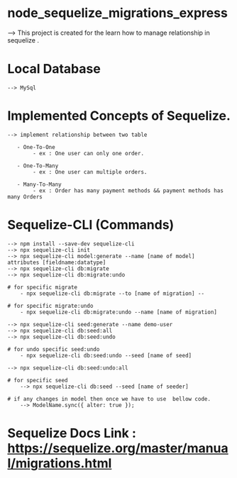 # node_sequelize_migrations_express

--> This project is created for the learn how to manage relationship in sequelize .

# Local Database
    
    --> MySql

# Implemented Concepts of Sequelize.

    --> implement relationship between two table 
       
       - One-To-One
            - ex : One user can only one order.

       - One-To-Many 
            - ex : One user can multiple orders.

       - Many-To-Many 
            - ex : Order has many payment methods && payment methods has many Orders

# Sequelize-CLI (Commands)

    --> npm install --save-dev sequelize-cli
    --> npx sequelize-cli init
    --> npx sequelize-cli model:generate --name [name of model]   attributes [fieldname:datatype]
    --> npx sequelize-cli db:migrate
    --> npx sequelize-cli db:migrate:undo

    # for specific migrate 
        - npx sequelize-cli db:migrate --to [name of migration] --

    # for specific migrate:undo 
        - npx sequelize-cli db:migrate:undo --name [name of migration]

    --> npx sequelize-cli seed:generate --name demo-user
    --> npx sequelize-cli db:seed:all
    --> npx sequelize-cli db:seed:undo

    # for undo specific seed:undo 
        - npx sequelize-cli db:seed:undo --seed [name of seed]

    --> npx sequelize-cli db:seed:undo:all
    
    # for specific seed 
        --> npx sequelize-cli db:seed --seed [name of seeder]
        
    # if any changes in model then once we have to use  bellow code.
        --> ModelName.sync({ alter: true });

# Sequelize Docs Link : https://sequelize.org/master/manual/migrations.html
